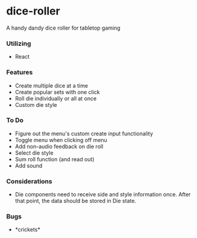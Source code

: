 # dice-roller

A handy dandy dice roller for tabletop gaming

### Utilizing
- React

### Features
- Create multiple dice at a time
- Create popular sets with one click
- Roll die individually or all at once
- Custom die style

### To Do
- Figure out the menu's custom create input functionality
- Toggle menu when clicking off menu
- Add non-audio feedback on die roll
- Select die style
- Sum roll function (and read out)
- Add sound

### Considerations
- Die components need to receive side and style information once. After that point, the data should be stored in Die state.

### Bugs
- \*crickets\*
